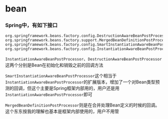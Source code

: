 # bean

### Spring中，有如下接口
```text
org.springframework.beans.factory.config.DestructionAwareBeanPostProcessor
org.springframework.beans.factory.support.MergedBeanDefinitionPostProcessor
org.springframework.beans.factory.config.SmartInstantiationAwareBeanPostProcessor
org.springframework.beans.factory.config.InstantiationAwareBeanPostProcessor
```

`InstantiationAwareBeanPostProcessor`、`DestructionAwareBeanPostProcessor`这两个分别是Bean在初始化和销毁之前的回调方法

`SmartInstantiationAwareBeanPostProcessor`这个相当于`InstantiationAwareBeanPostProcessor`的扩展版本，增加了一个对Bean类型预测的回调，但这个主要是Spring框架内部用的，用户还是用`InstantiationAwareBeanPostProcessor`即可

`MergedBeanDefinitionPostProcessor`则是在合并处理Bean定义的时候的回调。这个东东按我的理解也基本是框架内部使用的，用户不用管